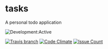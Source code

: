 # tasks
A personal todo application

![Development:Active](https://img.shields.io/badge/development-active-brightgreen.svg)

[![Travis branch](https://img.shields.io/travis/ganesshkumar/tasks/master.svg)](https://travis-ci.org/ganesshkumar/tasks)  [![Code Climate](https://codeclimate.com/github/ganesshkumar/tasks/badges/gpa.svg)](https://codeclimate.com/github/ganesshkumar/tasks)  [![Issue Count](https://codeclimate.com/github/ganesshkumar/tasks/badges/issue_count.svg)](https://codeclimate.com/github/ganesshkumar/tasks) 
